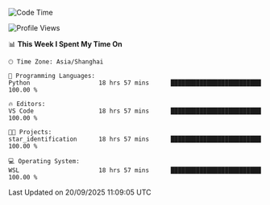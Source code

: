 <!--START_SECTION:waka-->
![Code Time](http://img.shields.io/badge/Code%20Time-3%2C125%20hrs%2055%20mins-blue)

![Profile Views](http://img.shields.io/badge/Profile%20Views-42-blue)

📊 **This Week I Spent My Time On** 

```text
🕑︎ Time Zone: Asia/Shanghai

💬 Programming Languages: 
Python                   18 hrs 57 mins      █████████████████████████   100.00 % 

🔥 Editors: 
VS Code                  18 hrs 57 mins      █████████████████████████   100.00 % 

🐱‍💻 Projects: 
star_identification      18 hrs 57 mins      █████████████████████████   100.00 % 

💻 Operating System: 
WSL                      18 hrs 57 mins      █████████████████████████   100.00 % 
```


 Last Updated on 20/09/2025 11:09:05 UTC
<!--END_SECTION:waka-->